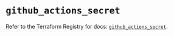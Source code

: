 # `github_actions_secret`

Refer to the Terraform Registry for docs: [`github_actions_secret`](https://registry.terraform.io/providers/integrations/github/6.0.1/docs/resources/actions_secret).
